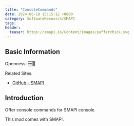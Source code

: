 ```yaml
---
title: "ConsoleCommands"
date: 2024-06-18 15:15:12 +0800
category: SoftwareResearch/SMAPI
tags:
header:
  teaser: https://smapi.io/Content/images/pufferchick.svg
---
```


## Basic Information

Openness: 🆓📖

Related Sites:

* [GitHub - SMAPI](https://github.com/Pathoschild/SMAPI)

## Introduction

Offer console commands for SMAPI console.

This mod comes with SMAPI.
